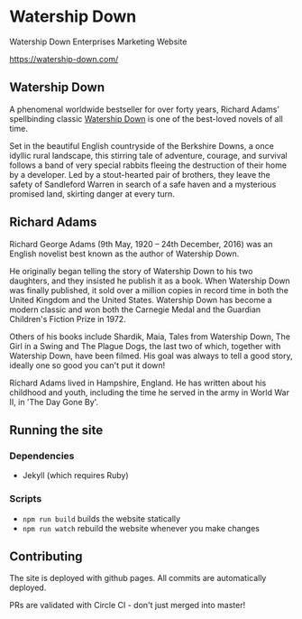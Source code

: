 # Watership Down

Watership Down Enterprises Marketing Website

<https://watership-down.com/>

## Watership Down

A phenomenal worldwide bestseller for over forty years, Richard Adams’ spellbinding classic [Watership Down](https://watership-down.com/book/watership-down/) is one of the best-loved novels of all time.

Set in the beautiful English countryside of the Berkshire Downs, a once idyllic rural landscape, this stirring tale of adventure, courage, and survival follows a band of very special rabbits fleeing the destruction of their home by a developer. Led by a stout-hearted pair of brothers, they leave the safety of Sandleford Warren in search of a safe haven and a mysterious promised land, skirting danger at every turn.

## Richard Adams

Richard George Adams (9th May, 1920 – 24th December, 2016) was an English novelist best known as the author of Watership Down.

He originally began telling the story of Watership Down to his two daughters, and they insisted he publish it as a book. When Watership Down was finally published, it sold over a million copies in record time in both the United Kingdom and the United States. Watership Down has become a modern classic and won both the Carnegie Medal and the Guardian Children's Fiction Prize in 1972.

Others of his books include Shardik, Maia, Tales from Watership Down, The Girl in a Swing and The Plague Dogs, the last two of which, together with Watership Down, have been filmed. His goal was always to tell a good story, ideally one so good you can't put it down!

Richard Adams lived in Hampshire, England. He has written about his childhood and youth, including the time he served in the army in World War II, in 'The Day Gone By'.

## Running the site

### Dependencies
- Jekyll (which requires Ruby)

### Scripts
- `npm run build` builds the website statically
- `npm run watch` rebuild the website whenever you make changes

## Contributing

The site is deployed with github pages. All commits are automatically deployed.

PRs are validated with Circle CI - don't just merged into master!

